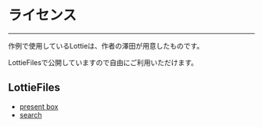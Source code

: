 # ライセンス
___

作例で使用しているLottieは、作者の澤田が用意したものです。

LottieFilesで公開していますので自由にご利用いただけます。

## LottieFiles
- [present box](https://lottiefiles.com/animations/present-box-Y3Fe6YX9uW)
- [search](https://lottiefiles.com/animations/search-Vh3WxgMdj8) 